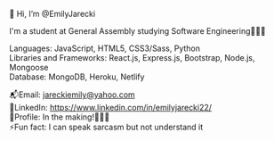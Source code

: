 👋 Hi, I’m @EmilyJarecki

I'm a student at General Assembly studying Software Engineering👷🏼‍♀️

Languages: JavaScript, HTML5, CSS3/Sass, Python </br>
Libraries and Frameworks: React.js, Express.js, Bootstrap, Node.js, Mongoose </br>
Database: MongoDB, Heroku, Netlify</br>

📬Email: jareckiemily@yahoo.com</br>
📌LinkedIn: https://www.linkedin.com/in/emilyjarecki22/ </br>
🌟Profile: In the making!👩🏼‍🔬</br>
⚡️Fun fact: I can speak sarcasm but not understand it
